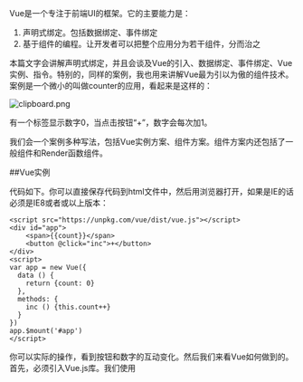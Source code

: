 Vue是一个专注于前端UI的框架。它的主要能力是：

1. 声明式绑定。包括数据绑定、事件绑定
2. 基于组件的编程。让开发者可以把整个应用分为若干组件，分而治之

本篇文字会讲解声明式绑定，并且会谈及Vue的引入、数据绑定、事件绑定、Vue实例、指令。特别的，同样的案例，我也用来讲解Vue最为引以为傲的组件技术。案例是一个微小的叫做counter的应用，看起来是这样的：

![clipboard.png](/img/bVFTaM)

有一个标签显示数字0，当点击按钮“+”，数字会每次加1。

我们会一个案例多种写法，包括Vue实例方案、组件方案。组件方案内还包括了一般组件和Render函数组件。

##Vue实例

代码如下。你可以直接保存代码到html文件中，然后用浏览器打开，如果是IE的话必须是IE8或者或以上版本：

    <script src="https://unpkg.com/vue/dist/vue.js"></script>
    <div id="app">
        <span>{{count}}</span>
        <button @click="inc">+</button>
    </div>
    <script>
    var app = new Vue({
      data () {
        return {count: 0}
      },
      methods: {
        inc () {this.count++}
      }
    })
    app.$mount('#app')
    </script>
    
你可以实际的操作，看到按钮和数字的互动变化。然后我们来看Vue如何做到的。
首先，必须引入Vue.js库。我们使用<script>，像是任何古老的js库或者框架的引入一样，引入Vue.js。为了方便，我们没有下载vue.js ,而是使用了vue.js的一个网上提供的拷贝。此拷贝由http://unpkg.com/提供。接下来的代码分为HTML标签和放置于<script>内的js代码。

随后我们看HTML。它就是有一个div标签内嵌套button和span标签，看起来和普通HTML别无二致。除了{{count}}、和@click属性之外。形如{{key}}的符号，是一种特殊的记号，表示的含义是：

    从该标签所在的Vue实例内的data函数返回的对象内查找名为‘key’的项目值，把这个值拿来填充{{key}}所占据的位置的内容。

具体到本案例，Vue实例内包含了data和methods。从而{{count}}最终定位得到返回对象，{count: 0}，从而得到值0，并使用0填充到<span>标签的内容上。这就是<span>{{count}}</span>的填充过程。

而@click表示的含义是：

  把button的onclick事件挂接到对应Vue实例的methods对象内的指定方法上。这里就是inc()方法。


          
Vue实例通过调用$mount方法，把JavaScript内的数据和方法和HTML内对应的标签块关联起来。当然，可以不使用$mount方法，而是采用：

 new Vue({
          el:'#app',
          ...

通过el成员的值#app，关联到div#app上。两者是等同的。但是我更喜欢$mount，因为它认为：

1. Vue实例自身的内容
2. 它对HTML的关联

是两回事。分开看会更好。

真正神奇的地方来了，这就是Vue的响应式编程特性。我们看到inc()方法内只是修改了this.count这个数字，UI上的<span>内容就会变化呢？我们本来以为的流程应该是：“我们首先修改this.count,然后拿这个修改过的值通过DOM API去更新<span>”。然而{{count}}这样的数据绑定，不仅仅意味着把this.count的值显示出来，也意味着当this.count被修改的时候，<span>的内容会跟着更新。这就是响应式编程，具体的魔法由Vue内部完成。开发者只要通过{{}}形式的声明，告诉Vue说，“我的这块内容应该显示Vue实例内的某个数据，并且当Vue实例数据更新时，这里的显示也要更新”即可。

Vue实例还做的另外一件事，是托管了data()返回的数据对象。数据对象的方法本来的做法是：
    
    this.$data.count
    
因为Vue实例的托管，你可以通过

    this.count

访问达到data对象的count。这样的简易设计，真是讨人喜欢。

再看下@click，它其实是v-on:click的简写，就是说本来应该写为：

    <button v-on:click="inc">+</button>

这里就需要引出一个非常常用的、叫做“指令”的概念。指令是带有v-前缀的特殊HTML标签属性。。指令的职责就是当其表达式的值改变时相应地将某些行为应用到DOM 上。

1. 指令能接受一个参数，在指令后以“：”指明。
2. 指令能接受一个修饰符，是以“.”指明的特殊后缀
3. 指令能接受一个属性值，预期是单一JavaScript表达式

让我们回顾一下在介绍里的例子：v-on就是一个指令，它接受一个参数为click，接受的属性值为inc。语义我们已经在上文提及，就是把onclick事件绑定到inc方法上。

指令的概念非常重要，也是扩展和复用代码的一种方式，除了我们看到的v-on，还有很多可以使用的指令，比如v-for用于循环复制当前标签等等。类似{{count}},其实可以使用v-text指令替代：

    <span v-text="count"></span>

更多指令我会在后续文章中继续提及。

##组件

在新的vue版本中组件被认为更好的复用代码和分离关注点的方式。接下来，我们使用同样的案例，讲解组件。我们可以看到HTML代码：

    <div id="app">
        <span>{{count}}</span>
        <button @click="inc">+</button>
    </div>

标签<span>和<button>其实一起合作，完成一个完整的功能，它们是内聚的；因此组件的基础概念，如果可以使用一个`自定义标签`，把它们两个包装到一个组件内会是一种更好的实践。以此观念，做完后应该得到这样的代码：

    <div id="app">
        <counter></counter>
    </div>
 
实际上开发起来并不困难，只是需要创建一个组件，把本来在Vue实例内的方法和数据，移动到此组件内，把在HTML内的两个标签也移动到组件的模板内。以下代码是可以直接保存为html文件，并使用浏览器来打开运行的：

    <script src="https://unpkg.com/vue/dist/vue.js"></script>
    <div id="app">
      <counter></counter>
    </div>
    <script>
    var counter = {
            'template':'<div><span>{{count}}</span><button v-on:click="inc">+</button></div>',
             data () {
                return {count: 0}
              },
              methods: {
                inc () {this.count++}
              }
        }
      
    var app = new Vue({
      components:{
        counter : counter
       }}
    )
    app.$mount('#app')
    </script>

这一次，我们见到了新的内容:

1. Vue的新属性template。它的值用来加载html模板代码。本案例中，就是放置本来在主HTML内的两个标签。需要注意的是，它们之外包括了一个div标签。因为Vue2.0版本要求作为模板的html必须是单根的。
2. Vue的新属性components，用来注册一个局部组件。正是在此处，组件counter被注册，从而在html标签内可以直接使用<counter></counter>来引用组件counter的。

尽管这个案例太小了，还看不出太大的好处。但是这样的组件引入，让相关性强的html元素和对应的数据、代码内聚到了一起，这是符合软件工程原则的、因此是值得鼓励的行为。

新组件完全可以分离到另外一个script文件内，从而达到不仅仅是逻辑上的代码和主html分离，也做到了物理上的分离。

另外，使用template在代码内些html，还是比较烦人：

1. 你得小心的在外层使用单引号，在内部使用双引号
2. 混杂js和html观感不佳

###模板分离式的组件

可以使用脚本模板把HTML从代码中分离出来：

    <script src="https://unpkg.com/vue/dist/vue.js"></script>
    <script type="x-template" id="t">
        <div>
          <span>{{count}}</span>
          <button v-on:click="inc">+</button>
        </div>
    </script>
    
    <div id="app">
      <counter></counter>
    </div>
    <script>
    var counter = {
              'template':'#t',
             data () {
                return {count: 0}
              },
              methods: {
                inc () {this.count++}
              }
        }
      
    var app = new Vue({
      components:{
        counter : counter
       }}
    )
    app.$mount('#app')
    </script>
模板x-template使用标签script，因为这个类型是浏览器无法识别的，因此浏览器只是简单的放在DOM节点上，你可以同一般的getElementById方法获得此节点，把它作为HTML片段使用。

另外可以使用的替代方法：
1. render函数。实际上所有的template字符串本来在内部就被编译为render函数的
2. 单文件组件技术
3. 或者vue支持的JSX。

当然，后两种方法就需要转译器和打包工具的配合。比如Babel和webpack的。这些内容，请搜索参考

1. vue.js - advance - render 函数小抄
2. vue.js的起步

暂时不在讨论之列。

### Render函数式组件

Render函数可以充分利用JavaScript语言在创建HTML模板方面的灵活性。实际上，组件的HTML模板最终都会转换为Render函数类型。我们在“vue.js - 高级 - render函数”中有提及它。对于同一的需求，使用Render函数的代码如下：

    <script src="https://unpkg.com/vue/dist/vue.js"></script>
    <div id="app">
      <counter></counter>
    </div>
    <script>
        var a = {
               data () {
                  return {count: 1}
                },
                methods: {
                  inc () {this.count++}
                },
                render:function(h){
                  // var self = this;
                  var buttonAttrs = {
                      on: { click: this.inc },
                      domProps: {
                          innerHTML: '+'
                      },
                  };
                  var spanAttrs = {
                      on: { click: this.inc },
                      domProps: {
                          innerHTML: this.count.toString()
                      },
                  };
                  var span = h('span', spanAttrs, []);
                  var button = h('button', buttonAttrs, []);
                  return h('div' 
                    ,{},
                    [
                      span,
                      button
                    ])
    
                 }
          }
    
      new Vue({
        el:'#app',
        components:{
          counter : a
         }}
      )
    
    </script>

函数render的参数h，其实是一个名为createElement 的函数，可以用来创建元素。此函数的具体说明，请参考官方手册即可。

